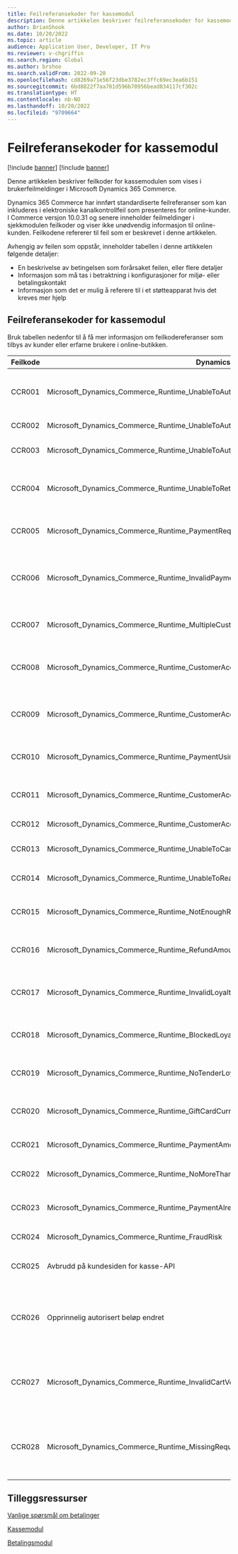 ```yaml
---
title: Feilreferansekoder for kassemodul
description: Denne artikkelen beskriver feilreferansekoder for kassemodulen som vises i brukerfeilmeldinger i Microsoft Dynamics 365 Commerce.
author: BrianShook
ms.date: 10/20/2022
ms.topic: article
audience: Application User, Developer, IT Pro
ms.reviewer: v-chgriffin
ms.search.region: Global
ms.author: brshoo
ms.search.validFrom: 2022-09-20
ms.openlocfilehash: cd8269a71e56f23dbe3782ec3ffc69ec3ea6b151
ms.sourcegitcommit: 6bd8822f7aa781d596b70956bead834117cf302c
ms.translationtype: HT
ms.contentlocale: nb-NO
ms.lasthandoff: 10/20/2022
ms.locfileid: "9709664"
---
```

# <a name="checkout-module-error-reference-codes"></a>Feilreferansekoder for kassemodul

[!include [banner](includes/banner.md)]
[!include [banner](includes/preview-banner.md)]

Denne artikkelen beskriver feilkoder for kassemodulen som vises i brukerfeilmeldinger i Microsoft Dynamics 365 Commerce.

Dynamics 365 Commerce har innført standardiserte feilreferanser som kan inkluderes i elektroniske kanalkontrollfeil som presenteres for online-kunder. I Commerce versjon 10.0.31 og senere inneholder feilmeldinger i sjekkmodulen feilkoder og viser ikke unødvendig informasjon til online-kunden. Feilkodene refererer til feil som er beskrevet i denne artikkelen.

Avhengig av feilen som oppstår, inneholder tabellen i denne artikkelen følgende detaljer:

- En beskrivelse av betingelsen som forårsaket feilen, eller flere detaljer
- Informasjon som må tas i betraktning i konfigurasjoner for miljø- eller betalingskontakt
- Informasjon som det er mulig å referere til i et støtteapparat hvis det kreves mer hjelp

## <a name="checkout-module-error-reference-codes"></a>Feilreferansekoder for kassemodul

Bruk tabellen nedenfor til å få mer informasjon om feilkodereferanser som tilbys av kunder eller erfarne brukere i online-butikken.

| Feilkode | Dynamics-korrelert feilkode | Feilbeskrivelse |
| ---------- | ------------------------------ | ----------------- |
| CCR001     | Microsoft\_Dynamics\_Commerce\_Runtime\_UnableToAuthorizePaymentCardTypeMissingOrNotSupported | Betalingen kan ikke autoriseres. Korttype-ID i **TokenizedPaymentCard** mangler, eller korttype-ID støttes ikke. |
| CCR002     | Microsoft\_Dynamics\_Commerce\_Runtime\_UnableToAuthorizePayment | Avvist. Betalingen kan ikke autoriseres. |
| CCR003     | Microsoft\_Dynamics\_Commerce\_Runtime\_UnableToAuthorizePaymentCardAdditionalContextRequired | Betalingen kan ikke autoriseres. Ytterligere informasjon kreves fra kunden. |
| CCR004     | Microsoft\_Dynamics\_Commerce\_Runtime\_UnableToRetrieveCardPaymentAcceptResult | Beklager, noe gikk galt. Vi kan ikke hente resultatet av godkjenning av kortbetaling. Prøv på nytt eller kontakt systemadministratoren. |
| CCR005     | Microsoft\_Dynamics\_Commerce\_Runtime\_PaymentRequiresMerchantProperties | Ikke mulig å betale på grunn av manglende forhandlerbetalingsegenskaper. Kontakt systemansvarlig. |
| CCR006     | Microsoft\_Dynamics\_Commerce\_Runtime\_InvalidPaymentRequest | Kan ikke hente betalingsmiddeltjenesten for operasjonen. Kontroller konfigurasjonen av betalingsmåten for betalingsmiddelet som er valgt. |
| CCR007     | Microsoft\_Dynamics\_Commerce\_Runtime\_MultipleCustomerAccountPaymentsNotAllowed | En kundekontobetaling er allerede brukt, og bare én betaling er tillatt per transaksjon. |
| CCR008     | Microsoft\_Dynamics\_Commerce\_Runtime\_CustomerAccountLimitSignDifferentFromAmountDue | Kundekontogrensen avviker fra det forfalte beløpet. Prøve en annen betalingsmåte, eller ta kontakt med kundestøtte for hjelp. |
| CCR009     | Microsoft\_Dynamics\_Commerce\_Runtime\_CustomerAccountPaymentExceedsTotalAmountForCarryOutAndReturnItems | Kundekontobetalingen overskrider det totale forfalte beløpet for varene i listen. Prøv på nytt senere, eller kontakt kundestøtten for hjelp. |
| CCR010     | Microsoft\_Dynamics\_Commerce\_Runtime\_PaymentUsingUnauthorizedAccount | Kundekontobetalingen krever egen konto eller en samsvarende fakturakonto på en betalingsmiddellinje. |
| CCR011     | Microsoft\_Dynamics\_Commerce\_Runtime\_CustomerAccountPaymentExceedsCustomerAccountFloorLimit | Kan ikke behandle en kundekontobetaling nå. Gulvgrenseverdien er overskredet. |
| CCR012     | Microsoft\_Dynamics\_Commerce\_Runtime\_CustomerAccountPaymentForCustomerWithoutAllowOnAccount | Denne kunden har ikke tillatelse til å betale a konto. |
| CCR013     | Microsoft\_Dynamics\_Commerce\_Runtime\_UnableToCancelPayment | Beklager, noe gikk galt. Betalingen kan ikke kanselleres. Prøv på nytt. |
| CCR014     | Microsoft\_Dynamics\_Commerce\_Runtime\_UnableToReadCardTokenInfo | Det oppstod en feil under behandling av betalingen. Prøv på nytt senere. |
| CCR015     | Microsoft\_Dynamics\_Commerce\_Runtime\_NotEnoughRewardPoints | Fordelsbetalingsbeløpet overskrider det som er tillatt for fordelskortet som brukes i denne transaksjonen. |
| CCR016     | Microsoft\_Dynamics\_Commerce\_Runtime\_RefundAmountMoreThanAllowed | Fordelsrefunderingsbeløpet overskrider det som er tillatt for fordelskortet som brukes i denne transaksjonen. |
| CCR017     | Microsoft\_Dynamics\_Commerce\_Runtime\_InvalidLoyaltyCardNumber | Finner ikke fordelskortnummeret. Aktiver fordelskortnummeret eller angi et annet kortnummer, og prøv deretter på nytt. |
| CCR018     | Microsoft\_Dynamics\_Commerce\_Runtime\_BlockedLoyaltyCard | Fordelskortnummeret er ikke tilgjengelig. Angi et annet kortnummer, og prøv deretter på nytt. |
| CCR019     | Microsoft\_Dynamics\_Commerce\_Runtime\_NoTenderLoyaltyCard | Dette fordelskortet kan ikke brukes til å løse inn fordelspoeng for denne transaksjonen. |
| CCR020     | Microsoft\_Dynamics\_Commerce\_Runtime\_GiftCardCurrencyMismatch | Det oppstod en feil i gavekortnummeret. Prøv et annen gavekort, eller ta kontakt med kundestøtte for hjelp. |
| CCR021     | Microsoft\_Dynamics\_Commerce\_Runtime\_PaymentAmountExceedsGiftBalance | Beløpet overskrider saldoen på gavekortet. Angi et annet beløp, og prøv deretter på nytt. |
| CCR022     | Microsoft\_Dynamics\_Commerce\_Runtime\_NoMoreThanOneLoyaltyTender | Transaksjonen kan ikke inneholde mer enn én fordelsbetalingslinje. |
| CCR023     | Microsoft\_Dynamics\_Commerce\_Runtime\_PaymentAlreadyVoided | Betalingsinformasjonen er enten manglende eller feil. Bekreft betalingsinformasjonen, og prøv på nytt. |
| CCR024     | Microsoft\_Dynamics\_Commerce\_Runtime\_FraudRisk | Ordren kan ikke behandles for øyeblikket. Prøv på nytt senere. |
| CCR025     | Avbrudd på kundesiden for kasse-API | Operasjonen på kundesiden er tidsavbrutt. Bekreft om ordren er behandlet i Dynamics 365 Commerce headquarters. |
| CCR026     | Opprinnelig autorisert beløp endret | Ordrebeløpet er endret fra det opprinnelige autorisasjonsbeløpet som behandles med betalingsportalen. Dette kan skyldes et tidutløp av en kupong, kampanje eller salg. |
| CCR027     | Microsoft\_Dynamics\_Commerce\_Runtime\_InvalidCartVersion | Det oppstod en feil under behandling en betaling. Referansen som oppgis til handlekurv-API, har en annen referanse enn forventet (og noterer potensiell inkonsekvens under utsjekkingsprosessen). |
| CCR028     | Microsoft\_Dynamics\_Commerce\_Runtime\_MissingRequiredCartTenderLines | Det har oppstått en feil i betalingsmåten som ble forsøkt. Kontakt kundestøtte for å se gjennom kontoinnstillingene, eller prøv på nytt med en annen betalingsmåte. |

## <a name="additional-resources"></a>Tilleggsressurser

[Vanlige spørsmål om betalinger](dev-itpro/payments-retail.md)

[Kassemodul](add-checkout-module.md)

[Betalingsmodul](payment-module.md)
